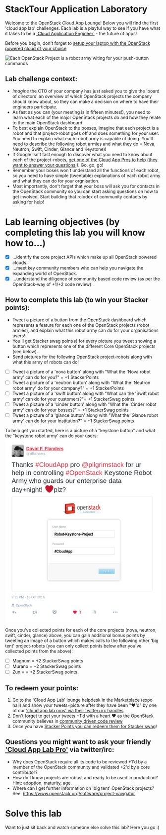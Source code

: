 # StackTour Application Laboratory

Welcome to the OpenStack Cloud App Lounge!  Below you will find the first 'cloud app lab' challenges.  Each lab is a playful way to see if you have what it takes to be a ['Cloud Application Engineer'](/cloud-application-engineer.md) - the future of apps! 

Before you begin, don't forget to [setup your laptop with the OpenStack powered cloud of your choice](/prereq) 

![Each OpenStack Project is a robot army witing for your push-button commands](https://pbs.twimg.com/media/CudTUndVIAAiQnA.jpg:large)

## Lab challenge context:
  - _Imagine_ the CTO of your company has just asked you to give the 'board of directors' an overview of which OpenStack projects the company should know about, so they can make a decision on where to have their engineers participate.
  - As fast as you can (your meeting is in fifteen minutes!), you need to learn what each of the major OpenStack projects do and how they relate to the main OpenStack dashboard.  
  - To best explain OpenStack to the bosses, imagine that each project is a robot and that project-robot goes off and does something for your user.  You need to explain what each robot army is capable of doing.  You'll need to describe the following robot armies and what they do = Nova, Neutron, Swift, Cinder, Glance and Keystone)!
  - If Google isn't fast enough to discover what you need to know about each of the project-robots, [get one of the Cloud App Pros to help (they want to answer your questions!)](https://docs.google.com/presentation/d/1RBtAOjxmUh97fXrJlowvqVNmq2-8FxvBIHx2Dts1Jh8/pub?start=true&loop=true&delayms=1000). Go, go, go!
  - Remember your boses won't understand all the functions of each robot, so you need to have simple (tweetable) explanations of each robot army and what they can do for your orgnisation.
  - Most importantly, don't forget that your boss will ask you for contacts in the OpenStack community so you can start asking questions on how to get involved.  Start building that rolodex of community contacts by asking for help!
  
# Lab learning objectives (by completing this lab you will know how to...)
 - [x] ...identify the core project APIs which make up all OpenStack powered clouds.
 - [x] ...meet key community members who can help you navigate the expanding world of OpenStack.
 - [x] ...understand the diligence of community based code review (as per the OpenStack-way of +1/+2 code review).

## How to complete this lab (to win your Stacker points):
  - Tweet a picture of a button from the OpenStack dashboard which represents a feature for each one of the OpenStack projects (robot armies), and explain what this robot army can do for your organisations users!
  - You'll get Stacker swag point(s) for every picture you tweet showing a button which represents one of the different Core OpenStack projects (see below).
  - Send pictures for the following OpenStack project-robots along with what this army of robots can do!
   - [ ] Tweet a picture of a 'nova button' along with "What the 'Nova robot army' can do for you?" = +1 StackerPoints
   - [ ] Tweet a picture of a 'neutron button' along with "What the 'Neutron robot army' do for your company?" = +1 StackerPoints
   - [ ] Tweet a picture of a 'swift button' along with "What can the 'Swift robot army' can do for your customers?"= +1 StackerSwag points
   - [ ] Tweet a picture of a 'cinder button' along with "What the 'Cinder robot army' can do for your bosses?" = +1 StackerSwag points
   - [ ] Tweet a picture of a 'glance button' along with "What the 'Glance robot army' can do for your institution?" = +1 StackerSwag points
   
To help get you started, here is a picture of a "keystone button" and what the "keystone robot army' can do your users:
![Image of OpenStack login screen via default OpenStack dashboard, which makes calls to the Keystone project API for authentication of users](/Button-Keystone.png)
  
Once you've collected points for each of the core projects (nova, neutron, swift, cinder, glance) above, you can gain additional bonus points by tweeting an image of a button which makes calls to the following other 'big tent' project-robots (you can only collect points below after you've collected points from the above):

 - [ ] Magnum = +2 StackerSwag points
 - [ ] Murano = +2 StackerSwag points
 - [ ] Zun = = +2 StackerSwag points
 
## To redeem your points: 
 1. Go to the 'Cloud App Lab' lounge helpdesk in the Marketplace (expo hall) and show your tweets+picture after they have been "❤'d" by one of our ['cloud app lab pros' via their twitter+irc handles](/cloud-app-lab-pros)
 2. Don't forget to get your tweets +1'd with a heart ❤ as the OpenStack community believes in [community driven code review](https://wiki.openstack.org/wiki/How_To_Contribute)
 3. Once you have [Stacker Points you can redeem them for Stacker swag](https://github.com/DFFlanders/cloud-app-labs/blob/master/StackerPoints.md)!

## Questions you might want to ask your friendly ['Cloud App Lab Pro'](https://docs.google.com/presentation/d/1RBtAOjxmUh97fXrJlowvqVNmq2-8FxvBIHx2Dts1Jh8/pub?start=true&loop=true&delayms=1000) via twitter/irc:
 - Why does OpenStack require all its code to be reviewed +1'd by a member of the OpenStack community and validated +2'd by a core contributor?
 - How do I know projects are robust and ready to be used in production?  Hint: adoption, maturity, age.
 - Where can I get further information on 'big tent' OpenStack projects? See: https://www.openstack.org/software/project-navigator
 
# Solve this lab
Want to just sit back and watch someone else solve this lab?  Here you go :)


